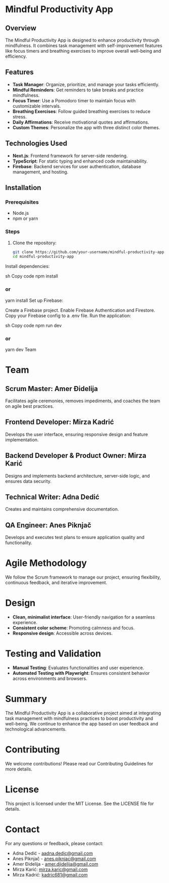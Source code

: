 # Mindful Productivity App

## Overview

The Mindful Productivity App is designed to enhance productivity through mindfulness. It combines task management with self-improvement features like focus timers and breathing exercises to improve overall well-being and efficiency.

## Features

- **Task Manager**: Organize, prioritize, and manage your tasks efficiently.
- **Mindful Reminders**: Get reminders to take breaks and practice mindfulness.
- **Focus Timer**: Use a Pomodoro timer to maintain focus with customizable intervals.
- **Breathing Exercises**: Follow guided breathing exercises to reduce stress.
- **Daily Affirmations**: Receive motivational quotes and affirmations.
- **Custom Themes**: Personalize the app with three distinct color themes.

## Technologies Used

- **Next.js**: Frontend framework for server-side rendering.
- **TypeScript**: For static typing and enhanced code maintainability.
- **Firebase**: Backend services for user authentication, database management, and hosting.

## Installation

### Prerequisites

- Node.js
- npm or yarn

### Steps

1. Clone the repository:
   ```sh
   git clone https://github.com/your-username/mindful-productivity-app.git
   cd mindful-productivity-app
Install dependencies:

sh
Copy code
npm install
### or
yarn install
Set up Firebase:

Create a Firebase project.
Enable Firebase Authentication and Firestore.
Copy your Firebase config to a .env file.
Run the application:

sh
Copy code
npm run dev
### or
yarn dev
Team

# Team

## Scrum Master: Amer Đidelija
Facilitates agile ceremonies, removes impediments, and coaches the team on agile best practices.

## Frontend Developer: Mirza Kadrić
Develops the user interface, ensuring responsive design and feature implementation.

## Backend Developer & Product Owner: Mirza Karić
Designs and implements backend architecture, server-side logic, and ensures data security.

## Technical Writer: Adna Dedić
Creates and maintains comprehensive documentation.

## QA Engineer: Anes Piknjač
Develops and executes test plans to ensure application quality and functionality.

# Agile Methodology

We follow the Scrum framework to manage our project, ensuring flexibility, continuous feedback, and iterative improvement.

# Design

- **Clean, minimalist interface**: User-friendly navigation for a seamless experience.
- **Consistent color scheme**: Promoting calmness and focus.
- **Responsive design**: Accessible across devices.

# Testing and Validation

- **Manual Testing**: Evaluates functionalities and user experience.
- **Automated Testing with Playwright**: Ensures consistent behavior across environments and browsers.

# Summary

The Mindful Productivity App is a collaborative project aimed at integrating task management with mindfulness practices to boost productivity and well-being. We continue to enhance the app based on user feedback and technological advancements.

# Contributing

We welcome contributions! Please read our Contributing Guidelines for more details.

# License

This project is licensed under the MIT License. See the LICENSE file for details.

# Contact

For any questions or feedback, please contact:
- Adna Dedić - aadna.dedic@gmail.com
- Anes Piknjač - anes.piknjac@gmail.com
- Amer Ðidelija - amer.djidelija@gmail.com
- Mirza Karić: mirza.karic@gmail.com
- Mirza Kadrić: kadric681@gmail.com
